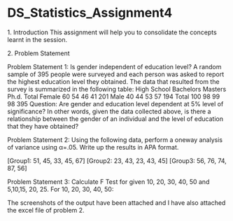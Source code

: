 # DS_Statistics_Assignment4

1.​ Introduction
This assignment will help you to consolidate the concepts learnt in the session.

2.​ Problem Statement

Problem Statement 1:
Is gender independent of education level? A random sample of 395 people were
surveyed and each person was asked to report the highest education level they
obtained. The data that resulted from the survey is summarized in the following table:
High School Bachelors Masters Ph.d. Total
Female 60 54 46 41 201
Male 40 44 53 57 194
Total 100 98 99 98 395
Question: Are gender and education level dependent at 5% level of significance? In
other words, given the data collected above, is there a relationship between the gender
of an individual and the level of education that they have obtained?

Problem Statement 2:
Using the following data, perform a oneway analysis of variance using α=.05. Write up
the results in APA format.

[Group1: 51, 45, 33, 45, 67]
[Group2: 23, 43, 23, 43, 45]
[Group3: 56, 76, 74, 87, 56]

Problem Statement 3:
Calculate F Test for given 10, 20, 30, 40, 50 and 5,10,15, 20, 25.
For 10, 20, 30, 40, 50:

   The screenshots of the output have been attached and I have also attached the excel file of problem 2.
   
